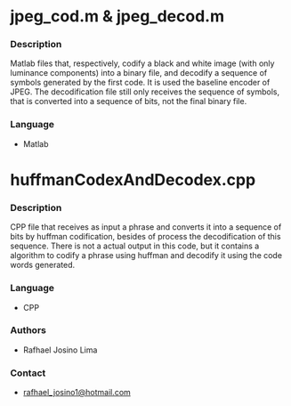 # jpeg_cod.m & jpeg_decod.m

### Description

Matlab files that, respectively, codify a black and white image (with only luminance components) into a binary file, and decodify a sequence of symbols generated by the first code.
It is used the baseline encoder of JPEG.
The decodification file still only receives the sequence of symbols, that is converted into a sequence of bits, not the final binary file.

### Language
- Matlab


# huffmanCodexAndDecodex.cpp

### Description

CPP file that receives as input a phrase and converts it into a sequence of bits by huffman codification, besides of process the decodification of this sequence. 
There is not a actual output in this code, but it contains a algorithm to codify a phrase using huffman and decodify it using the code words generated.

### Language
- CPP


### Authors
- Rafhael Josino Lima

### Contact
- rafhael_josino1@hotmail.com
